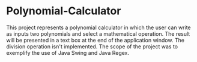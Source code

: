 # Polynomial-Calculator
This project represents a polynomial calculator in which the user can write as inputs two polynomials and select a mathematical operation. The result will be presented in a text box at
the end of the application window. The division operation isn't implemented. The scope of the project was to exemplify the use of Java Swing and Java Regex. 
